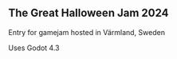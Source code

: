 The Great Halloween Jam 2024
----------------------------

Entry for gamejam hosted in Värmland, Sweden


Uses Godot 4.3
